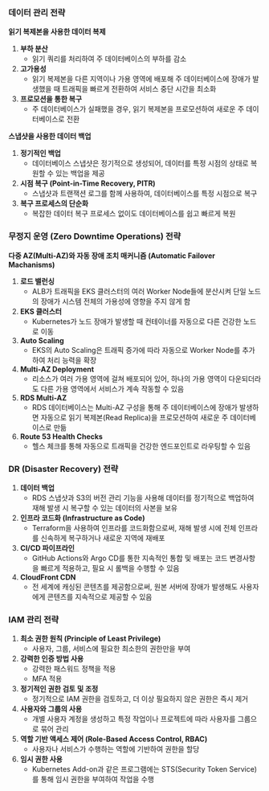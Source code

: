 ### 데이터 관리 전략

**읽기 복제본을 사용한 데이터 복제**

1. **부하 분산**
    - 읽기 쿼리를 처리하여 주 데이터베이스의 부하를 감소
2. **고가용성**
    - 읽기 복제본을 다른 지역이나 가용 영역에 배포해 주 데이터베이스에 장애가 발생했을 때 트래픽을 빠르게 전환하여 서비스 중단 시간을 최소화
3. **프로모션을 통한 복구**
    - 주 데이터베이스가 실패했을 경우, 읽기 복제본을 프로모션하여 새로운 주 데이터베이스로 전환

**스냅샷을 사용한 데이터 백업**

1. **정기적인 백업**
    - 데이터베이스 스냅샷은 정기적으로 생성되어, 데이터를 특정 시점의 상태로 복원할 수 있는 백업을 제공
2. **시점 복구 (Point-in-Time Recovery, PITR)**
    - 스냅샷과 트랜잭션 로그를 함께 사용하여, 데이터베이스를 특정 시점으로 복구
3. **복구 프로세스의 단순화**
    - 복잡한 데이터 복구 프로세스 없이도 데이터베이스를 쉽고 빠르게 복원

### 무정지 운영 (Zero Downtime Operations) 전략

**다중 AZ(Multi-AZ)와 자동 장애 조치 매커니즘 (Automatic Failover Machanisms)**

1. **로드 밸런싱**
    - ALB가 트래픽을 EKS 클러스터의 여러 Worker Node들에 분산시켜 단일 노드의 장애가 시스템 전체의 가용성에 영향을 주지 않게 함
2. **EKS 클러스터**
    - Kubernetes가 노드 장애가 발생할 때 컨테이너를 자동으로 다른 건강한 노드로 이동
3. **Auto Scaling**
    - EKS의 Auto Scaling은 트래픽 증가에 따라 자동으로 Worker Node를 추가하여 처리 능력을 확장
4. **Multi-AZ Deployment**
    - 리소스가 여러 가용 영역에 걸쳐 배포되어 있어, 하나의 가용 영역이 다운되더라도 다른 가용 영역에서 서비스가 계속 작동할 수 있음
5. **RDS Multi-AZ**
    - RDS 데이터베이스는 Multi-AZ 구성을 통해 주 데이터베이스에 장애가 발생하면 자동으로 읽기 복제본(Read Replica)을 프로모션하여 새로운 주 데이터베이스로 만듦
6. **Route 53 Health Checks**
    - 헬스 체크를 통해 자동으로 트래픽을 건강한 엔드포인트로 라우팅할 수 있음

### DR (Disaster Recovery) 전략

1. **데이터 백업**
    - RDS 스냅샷과 S3의 버전 관리 기능을 사용해 데이터를 정기적으로 백업하여 재해 발생 시 복구할 수 있는 데이터의 사본을 보유
2. **인프라 코드화 (Infrastructure as Code)**
    - Terraform을 사용하여 인프라를 코드화함으로써, 재해 발생 시에 전체 인프라를 신속하게 복구하거나 새로운 지역에 재배포
3. **CI/CD 파이프라인**
    - GitHub Actions와 Argo CD를 통한 지속적인 통합 및 배포는 코드 변경사항을 빠르게 적용하고, 필요 시 롤백을 수행할 수 있음
4. **CloudFront CDN**
    - 전 세계에 캐싱된 콘텐츠를 제공함으로써, 원본 서버에 장애가 발생해도 사용자에게 콘텐츠를 지속적으로 제공할 수 있음

### IAM 관리 전략

1. **최소 권한 원칙 (Principle of Least Privilege)**
    - 사용자, 그룹, 서비스에 필요한 최소한의 권한만을 부여
2. **강력한 인증 방법 사용**
    - 강력한 패스워드 정책을 적용
    - MFA 적용
3. **정기적인 권한 검토 및 조정**
    - 정기적으로 IAM 권한을 검토하고, 더 이상 필요하지 않은 권한은 즉시 제거
4. **사용자와 그룹의 사용**
    - 개별 사용자 계정을 생성하고 특정 작업이나 프로젝트에 따라 사용자를 그룹으로 묶어 관리
5. **역할 기반 액세스 제어 (Role-Based Access Control, RBAC)**
    - 사용자나 서비스가 수행하는 역할에 기반하여 권한을 할당
6. **임시 권한 사용**
    - Kubernetes Add-on과 같은 프로그램에는 STS(Security Token Service)를 통해 임시 권한을 부여하여 작업을 수행



